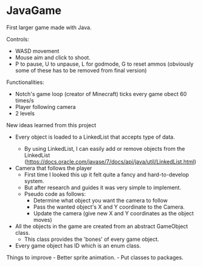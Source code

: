 # JavaGame
First larger game made with Java.

Controls:
- WASD movement
- Mouse aim and click to shoot.
- P to pause, U to unpause, L for godmode, G to reset ammos (obviously some of these has to be removed from final version)


Functionalities:

  - Notch's game loop (creator of Minecraft) ticks every game obect 60 times/s
  - Player following camera
  - 2 levels
  
  
  
New ideas learned from this project
  - Every object is loaded to a LinkedList that accepts <GameObject> type of data.
    -  By using LinkedList, I can easily add or remove objects from the LinkedList (https://docs.oracle.com/javase/7/docs/api/java/util/LinkedList.html)
  - Camera that follows the player
    - First time I looked this up it felt quite a fancy and hard-to-develop system.
    - But after research and guides it was very simple to implement.
    - Pseudo code as follows:
      - Determine what object you want the camera to follow
      - Pass the wanted object's X and Y coordinate to the Camera.
      - Update the camera (give new X and Y coordinates as the object moves)
  - All the objects in the game are created from an abstract GameObject class.
    - This class provides the 'bones' of every game object.
  - Every game object has ID which is an enum class. 
  
  
  
  Things to improve
    - Better sprite animation.
    - Put classes to packages.
    
